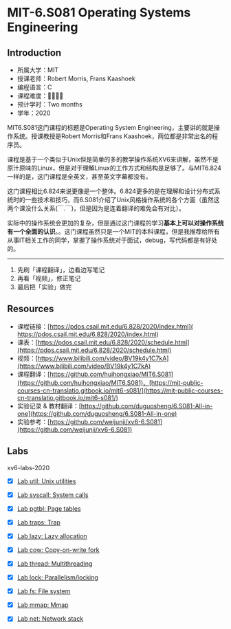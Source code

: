 # MIT-6.S081 Operating Systems Engineering

## Introduction

- 所属大学：MIT
- 授课老师：Robert Morris, Frans Kaashoek
- 编程语言：C
- 课程难度：🌟🌟🌟🌟
- 预计学时：Two months
- 学年：2020

MIT6.S081这门课程的标题是Operating System Engineering，主要讲的就是操作系统。授课教授是Robert Morris和Frans Kaashoek，两位都是非常出名的程序员。

课程是基于一个类似于Unix但是简单的多的教学操作系统XV6来讲解，虽然不是原汁原味的Linux，但是对于理解Linux的工作方式和结构是足够了。与MIT6.824一样的是，这门课程是全英文，甚至英文字幕都没有。

这门课程相比6.824来说更像是一个整体。6.824更多的是在理解和设计分布式系统时的一些技术和技巧，而6.S081介绍了Unix风格操作系统的各个方面（虽然这两个课没什么关系(￣.￣)，但是因为是连着翻译的难免会有对比）。

实际中的操作系统会更加的复杂，但是通过这门课程的学习**基本上可以对操作系统有一个全面的认识**。。这门课程虽然只是一个MIT的本科课程，但是我推荐给所有从事IT相关工作的同学，掌握了操作系统对于面试，debug，写代码都是有好处的。

---

1. 先刷「课程翻译」，边看边写笔记
2. 再看「视频」，修正笔记
3. 最后把「实验」做完

## Resources

- 课程链接：[https://pdos.csail.mit.edu/6.828/2020/index.html]( https://pdos.csail.mit.edu/6.828/2020/index.html)
- 课表：[https://pdos.csail.mit.edu/6.828/2020/schedule.html](https://pdos.csail.mit.edu/6.828/2020/schedule.html)
- 视频：[https://www.bilibili.com/video/BV19k4y1C7kA](https://www.bilibili.com/video/BV19k4y1C7kA)
- 课程翻译：[https://github.com/huihongxiao/MIT6.S081](https://github.com/huihongxiao/MIT6.S081)、[https://mit-public-courses-cn-translatio.gitbook.io/mit6-s081/](https://mit-public-courses-cn-translatio.gitbook.io/mit6-s081/)
- 实验记录 & 教材翻译：[https://github.com/duguosheng/6.S081-All-in-one](https://github.com/duguosheng/6.S081-All-in-one)
- 实验参考：[https://github.com/weijunji/xv6-6.S081](https://github.com/weijunji/xv6-6.S081)

## Labs

xv6-labs-2020

- [x] [Lab util: Unix utilities](https://github.com/dowalle/xv6-labs-2020/commits/util)
- [x] [Lab syscall: System calls](https://github.com/dowalle/xv6-labs-2020/commits/syscall)
- [x] [Lab pgtbl: Page tables](https://github.com/dowalle/xv6-labs-2020/commits/pgtbl)
- [x] [Lab traps: Trap](https://github.com/dowalle/xv6-labs-2020/commits/traps)
- [x] [Lab lazy: Lazy allocation](https://github.com/dowalle/xv6-labs-2020/commits/lazy)
- [x] [Lab cow: Copy-on-write fork](https://github.com/dowalle/xv6-labs-2020/commits/cow)
- [x] [Lab thread: Multithreading](https://github.com/dowalle/xv6-labs-2020/commits/thread)
- [x] [Lab lock: Parallelism/locking](https://github.com/dowalle/xv6-labs-2020/commits/lock)
- [x] [Lab fs: File system](https://github.com/dowalle/xv6-labs-2020/commits/fs)
- [x] [Lab mmap: Mmap](https://github.com/dowalle/xv6-labs-2020/commits/mmap)
- [x] [Lab net: Network stack](https://github.com/dowalle/xv6-labs-2020/commits/net)

